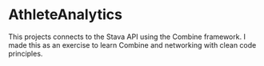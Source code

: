 # AthleteAnalytics
This projects connects to the Stava API using the Combine framework. I made this as an exercise to learn Combine and networking with clean code principles.
